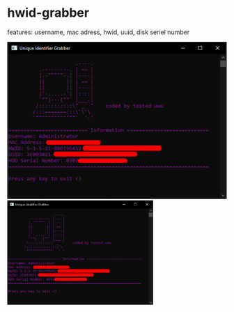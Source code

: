 # hwid-grabber
features: username, mac adress, hwid, uuid, disk seriel number

![asd](https://raw.githubusercontent.com/zjuvee/hwid-grabber/main/Screenshot_19.png)
<img src="https://raw.githubusercontent.com/zjuvee/hwid-grabber/main/Screenshot_19.png" alt="" widht="320px" height="240px">
